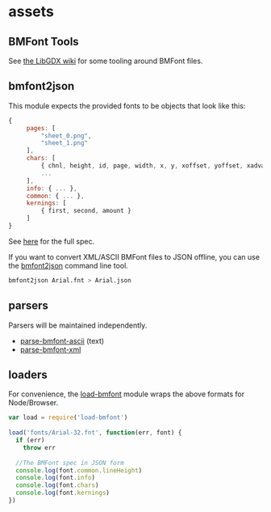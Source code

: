 # assets

## BMFont Tools

See [the LibGDX wiki](https://github.com/libgdx/libgdx/wiki/Hiero) for some tooling around BMFont files.

## bmfont2json

This module expects the provided fonts to be objects that look like this: 

```js
{
     pages: [
         "sheet_0.png", 
         "sheet_1.png"
     ],
     chars: [
         { chnl, height, id, page, width, x, y, xoffset, yoffset, xadvance },
         ...
     ],
     info: { ... },
     common: { ... },
     kernings: [
         { first, second, amount }
     ]
}
```

See [here](https://github.com/mattdesl/bmfont2json/wiki/JsonSpec) for the full spec. 

If you want to convert XML/ASCII BMFont files to JSON offline, you can use the [bmfont2json](https://github.com/mattdesl/bmfont2json) command line tool.

```sh
bmfont2json Arial.fnt > Arial.json
```

## parsers

Parsers will be maintained independently. 

- [parse-bmfont-ascii](https://www.npmjs.com/package/parse-bmfont-ascii) (text)
- [parse-bmfont-xml](https://www.npmjs.com/package/parse-bmfont-xml)

## loaders

For convenience, the [load-bmfont](https://www.npmjs.com/package/load-bmfont) module wraps the above formats for Node/Browser.

```js
var load = require('load-bmfont')
 
load('fonts/Arial-32.fnt', function(err, font) {
  if (err)
    throw err
  
  //The BMFont spec in JSON form 
  console.log(font.common.lineHeight)
  console.log(font.info)
  console.log(font.chars)
  console.log(font.kernings)
})
```
